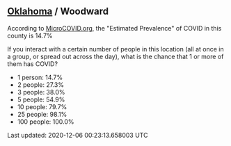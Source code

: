 
## [Oklahoma](/united-states/oklahoma) / Woodward

According to [MicroCOVID.org](http://microcovid.org),
the "Estimated Prevalence" of COVID in this county is 14.7%

If you interact with a certain number of people in this location
(all at once in a group, or spread out across the day), what is the chance that
1 or more of them has COVID?

- 1 person: 14.7%
- 2 people: 27.3%
- 3 people: 38.0%
- 5 people: 54.9%
- 10 people: 79.7%
- 25 people: 98.1%
- 100 people: 100.0%

Last updated: 2020-12-06 00:23:13.658003 UTC
